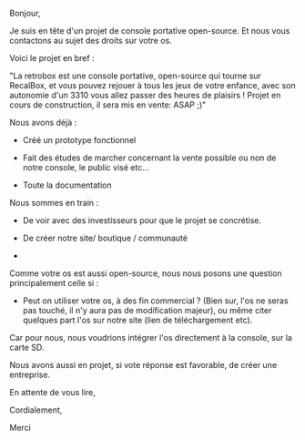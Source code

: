Bonjour,



Je suis en tête d'un projet de console portative open-source. Et nous vous contactons au sujet des droits sur votre os.



Voici le projet en bref :

"La retrobox est une console portative, open-source qui tourne sur RecalBox, et vous pouvez rejouer à tous les jeux de votre enfance, avec son autonomie d'un 3310 vous allez passer des heures de plaisirs ! Projet en cours de construction, il sera mis en vente: ASAP ;)"



Nous avons déjà :

- Créé un prototype fonctionnel

- Fait des études de marcher concernant la vente possible ou non de notre console, le public visé etc...

- Toute la documentation



Nous sommes en train :

- De voir avec des investisseurs pour que le projet se concrétise.

- De créer notre site/ boutique / communauté

- 


Comme votre os est aussi open-source, nous nous posons une question principalement celle si :

- Peut on utiliser votre os, à des fin commercial ? (Bien sur, l'os ne seras pas touché, il n'y aura pas de modification majeur), ou même citer quelques part l'os sur notre site (lien de téléchargement etc).



Car pour nous, nous voudrions intégrer l'os directement à la console, sur la carte SD.

Nous avons aussi en projet, si vote réponse est favorable, de créer une entreprise.




En attente de vous lire,

Cordialement,

Merci